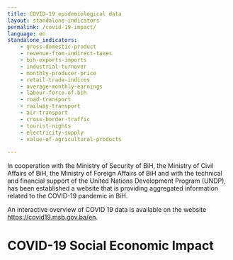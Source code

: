 ```yaml
---
title: COVID-19 epidemiological data
layout: standalone-indicators
permalink: /covid-19-impact/
language: en
standalone_indicators:
    - gross-domestic-product
    - revenue-from-indirect-taxes
    - bih-exports-imports
    - industrial-turnover
    - monthly-producer-price
    - retail-trade-indices
    - average-monthly-earnings
    - labour-force-of-bih
    - road-transport
    - railway-transport
    - air-transport
    - cross-border-traffic
    - tourist-nights
    - electricity-supply
    - value-of-agricultural-products
  
---
```

In cooperation with the Ministry of Security of BiH, the Ministry of Civil
Affairs of BiH, the Ministry of Foreign Affairs of BiH and with the technical
and financial support of the United Nations Development Program (UNDP),
has been established a website that is providing aggregated information
related to the COVID-19 pandemic in BiH.

An interactive overview of COVID 19 data is available on the website
<https://covid19.msb.gov.ba/en>.

# COVID-19 Social Economic Impact
